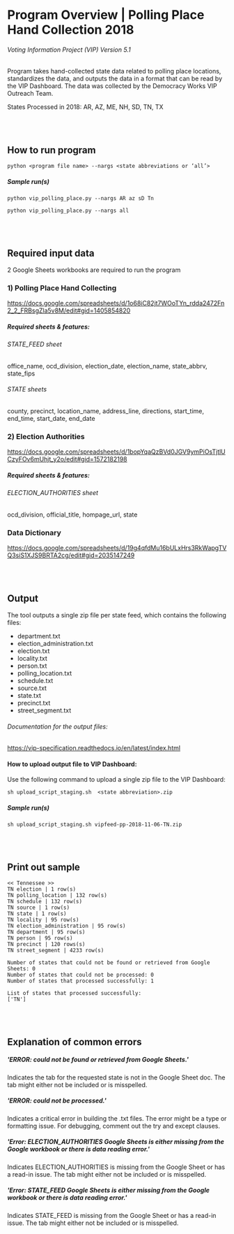 # Program Overview   |   Polling Place Hand Collection 2018
###### Voting Information Project (VIP) Version 5.1

Program takes hand-collected state data related to polling place locations, standardizes the data, and outputs the data in a format that can be read by the VIP Dashboard.  The data was collected by the Democracy Works VIP Outreach Team.

States Processed in 2018:
AR, AZ, ME, NH, SD, TN, TX

<br> </br>

## How to run program 

```python <program file name> --nargs <state abbreviations or ‘all’>```

##### Sample run(s)
```python vip_polling_place.py --nargs AR az sD Tn```

```python vip_polling_place.py --nargs all```

<br> </br>

## Required input data

2 Google Sheets workbooks are required to run the program

### 1) Polling Place Hand Collecting
https://docs.google.com/spreadsheets/d/1o68iC82jt7WOoTYn_rdda2472Fn2_2_FRBsgZla5v8M/edit#gid=1405854820

##### Required sheets & features:

###### STATE_FEED sheet
office_name, ocd_division, election_date, election_name, state_abbrv, state_fips

###### STATE sheets 
county,	precinct,	location_name,	address_line,	directions,	start_time,	end_time,	start_date,	end_date

### 2) Election Authorities
https://docs.google.com/spreadsheets/d/1bopYqaQzBVd0JGV9ymPiOsTjtlUCzyFOv6mUhjt_y2o/edit#gid=1572182198

##### Required sheets & features:

###### ELECTION_AUTHORITIES sheet
ocd_division, official_title, hompage_url, state

### Data Dictionary
https://docs.google.com/spreadsheets/d/19g4qfdMu16bULxHrs3RkWapgTVQ3siS1XJS9BRTA2cg/edit#gid=2035147249

<br> </br>

## Output

The tool outputs a single zip file per state feed, which contains the following files:

* department.txt
* election_administration.txt
* election.txt
* locality.txt
* person.txt
* polling_location.txt
* schedule.txt
* source.txt
* state.txt
* precinct.txt
* street_segment.txt

###### Documentation for the output files: 
https://vip-specification.readthedocs.io/en/latest/index.html

#### How to upload output file to VIP Dashboard:
Use the following command to upload a single zip file to the VIP Dashboard:

```sh upload_script_staging.sh  <state abbreviation>.zip```

##### Sample run(s)  
 
```sh upload_script_staging.sh vipfeed-pp-2018-11-06-TN.zip```

<br> </br>

## Print out sample
```
<< Tennessee >>
TN election | 1 row(s)
TN polling_location | 132 row(s)
TN schedule | 132 row(s)
TN source | 1 row(s)
TN state | 1 row(s)
TN locality | 95 row(s)
TN election_administration | 95 row(s)
TN department | 95 row(s)
TN person | 95 row(s)
TN precinct | 120 rows(s)
TN street_segment | 4233 row(s)

Number of states that could not be found or retrieved from Google Sheets: 0
Number of states that could not be processed: 0
Number of states that processed successfully: 1

List of states that processed successfully:
['TN']
```

<br> </br>

## Explanation of common errors

##### 'ERROR: <state> could not be found or retrieved from Google Sheets.'
Indicates the tab for the requested state is not in the Google Sheet doc. The tab might either not be included or is misspelled.

##### 'ERROR: <state> could not be processed.'
Indicates a critical error in building the .txt files. The error might be a type or formatting issue. For debugging, comment out the try and except clauses. 

##### 'Error: ELECTION_AUTHORITIES Google Sheets is either missing from the Google workbook or there is data reading error.'
Indicates ELECTION_AUTHORITIES is missing from the Google Sheet or has a read-in issue. The tab might either not be included or is misspelled.

##### 'Error: STATE_FEED Google Sheets is either missing from the Google workbook or there is data reading error.'
Indicates STATE_FEED is missing from the Google Sheet or has a read-in issue. The tab might either not be included or is misspelled. 

